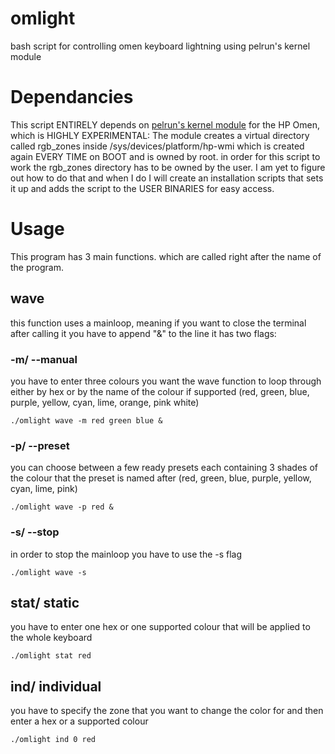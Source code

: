 # omlight
bash script for controlling omen keyboard lightning using pelrun's kernel module

# Dependancies
This script ENTIRELY depends on [pelrun's kernel module](https://github.com/pelrun/hp-omen-linux-module) for the HP Omen, which is HIGHLY EXPERIMENTAL:
The module creates a virtual directory called rgb_zones inside /sys/devices/platform/hp-wmi which is created again EVERY TIME on BOOT and is owned by root. in order for this 
script to work the rgb_zones directory has to be owned by the user. I am yet to figure out how to do that and when I do I will create an installation scripts that sets it up and 
adds the script to the USER BINARIES for easy access.

# Usage
This program has 3 main functions. which are called right after the name of the program.
## wave
this function uses a mainloop, meaning if you want to close the terminal after calling it you have to append "&" to the line
it has two flags:
### -m/ --manual
you have to enter three colours you want the wave function to loop through either by hex or by the name of the colour if supported (red, green, blue, purple, yellow, cyan, lime, orange, pink white)
```
./omlight wave -m red green blue &
```
### -p/ --preset
you can choose between a few ready presets each containing 3 shades of the colour that the preset is named after (red, green, blue, purple, yellow, cyan, lime, pink)
```
./omlight wave -p red &
```
### -s/ --stop
in order to stop the mainloop you have to use the -s flag
```
./omlight wave -s
```
## stat/ static
you have to enter one hex or one supported colour that will be applied to the whole keyboard
```
./omlight stat red
```
## ind/ individual
you have to specify the zone that you want to change the color for and then enter a hex or a supported colour
```
./omlight ind 0 red
```
